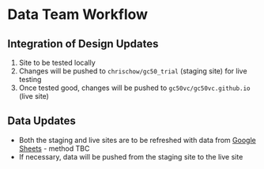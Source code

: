 # Data Team Workflow

## Integration of Design Updates
1. Site to be tested locally
2. Changes will be pushed to `chrischow/gc50_trial` (staging site) for live testing
3. Once tested good, changes will be pushed to `gc50vc/gc50vc.github.io` (live site)

## Data Updates
* Both the staging and live sites are to be refreshed with data from [Google Sheets](https://docs.google.com/spreadsheets/d/1P_eKRABIs7vQG0-p7Z8ElE_EpCOJl3bEJ8gUH5ScEHU/edit#gid=442245183) - method TBC
* If necessary, data will be pushed from the staging site to the live site
